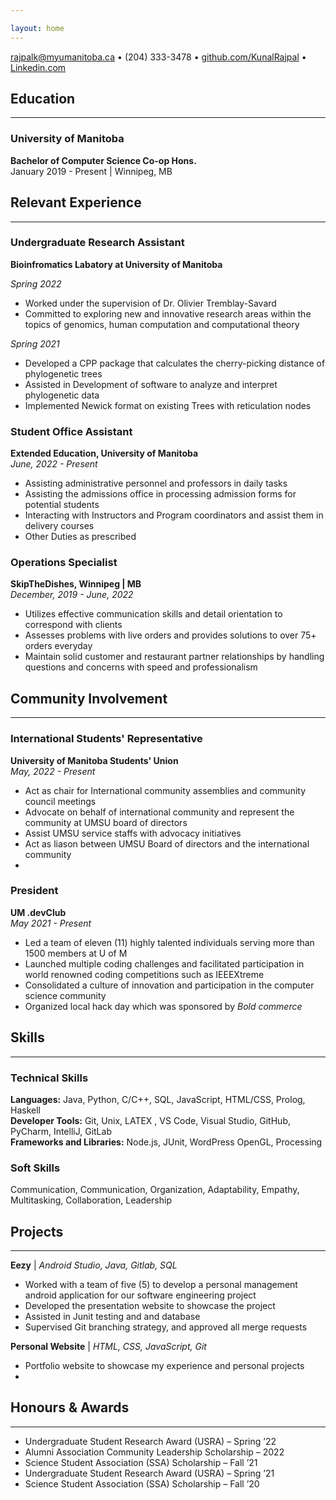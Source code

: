 ```yaml
---

layout: home
---
```


[rajpalk@myumanitoba.ca](mailto:rajpalk@myumanitoba.ca)  •  (204) 333-3478  •  [github.com/KunalRajpal](https://github.com/KunalRajpal)  •  [Linkedin.com](https://linkedin.com/in/noahcuroe)



## Education

---

### University of Manitoba

**Bachelor of Computer Science Co-op Hons.** <br/>
January 2019 - Present | Winnipeg, MB <br/>

## Relevant Experience

---

### Undergraduate Research Assistant
**Bioinfromatics Labatory at University of Manitoba** <br/>

*Spring 2022* <br/>
- Worked under the supervision of Dr. Olivier Tremblay-Savard
- Committed to exploring new and innovative research areas within the topics of genomics, human computation and computational theory <br/>

*Spring 2021* <br/>
- Developed a CPP package that calculates the cherry-picking distance of phylogenetic trees
- Assisted in Development of software to analyze and interpret phylogenetic data
- Implemented Newick format on existing Trees with reticulation nodes

### Student Office Assistant

**Extended Education, University of Manitoba** <br/>
*June, 2022 - Present*
- Assisting administrative personnel and professors in daily tasks
- Assisting the admissions office in processing admission forms for potential students
- Interacting with Instructors and Program coordinators and assist them in delivery courses
- Other Duties as prescribed

### Operations Specialist

**SkipTheDishes, Winnipeg | MB** <br/>
*December, 2019 - June, 2022*
- Utilizes effective communication skills and detail orientation to correspond with clients
- Assesses problems with live orders and provides solutions to over 75+ orders everyday
- Maintain solid customer and restaurant partner relationships by handling questions and concerns with speed and professionalism

## Community Involvement

---

### International Students' Representative 

**University of Manitoba Students' Union** <br/>
*May, 2022 - Present*
- Act as chair for International community assemblies and community council meetings
- Advocate on behalf of international community and represent the community at UMSU board of directors
- Assist UMSU service staffs with advocacy initiatives
- Act as liason between UMSU Board of directors and the international community
- 
### President

**UM .devClub** <br/>
*May 2021 - Present*
- Led a team of eleven (11) highly talented individuals serving more than 1500 members at U of M
- Launched multiple coding challenges and facilitated participation in world renowned coding competitions such as IEEEXtreme
- Consolidated a culture of innovation and participation in the computer science community
- Organized local hack day which was sponsored by *Bold commerce* 

## Skills

---

### Technical Skills

**Languages:** Java, Python, C/C++, SQL, JavaScript, HTML/CSS, Prolog, Haskell <br/>
**Developer Tools:** Git, Unix, LATEX , VS Code, Visual Studio, GitHub, PyCharm, IntelliJ, GitLab <br/>
**Frameworks and Libraries:** Node.js, JUnit, WordPress OpenGL, Processing <br/>

### Soft Skills

Communication, Communication, Organization, Adaptability, Empathy, Multitasking, Collaboration, Leadership

## Projects

---
**Eezy** | *Android Studio, Java, Gitlab, SQL*
- Worked with a team of five (5) to develop a personal management android application for our software engineering project
- Developed the presentation website to showcase the project
- Assisted in Junit testing and and database
- Supervised Git branching strategy, and approved all merge requests

**Personal Website** | *HTML, CSS, JavaScript, Git*
- Portfolio website to showcase my experience and personal projects
- 
## Honours & Awards

---
- Undergraduate Student Research Award (USRA) – Spring ’22
- Alumni Association Community Leadership Scholarship – 2022
- Science Student Association (SSA) Scholarship – Fall ’21
- Undergraduate Student Research Award (USRA) – Spring ’21
- Science Student Association (SSA) Scholarship – Fall ’20
